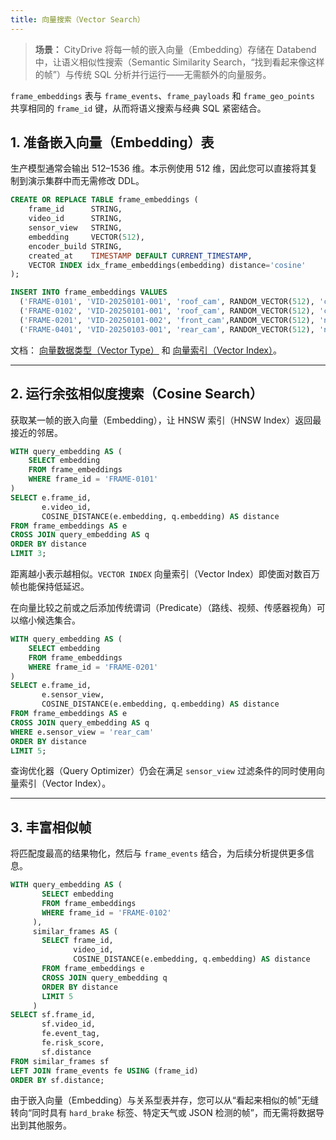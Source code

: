 ```yaml
---
title: 向量搜索（Vector Search）
---
```


> **场景：** CityDrive 将每一帧的嵌入向量（Embedding）存储在 Databend 中，让语义相似性搜索（Semantic Similarity Search，“找到看起来像这样的帧”）与传统 SQL 分析并行运行——无需额外的向量服务。

`frame_embeddings` 表与 `frame_events`、`frame_payloads` 和 `frame_geo_points` 共享相同的 `frame_id` 键，从而将语义搜索与经典 SQL 紧密结合。

## 1. 准备嵌入向量（Embedding）表
生产模型通常会输出 512–1536 维。本示例使用 512 维，因此您可以直接将其复制到演示集群中而无需修改 DDL。

```sql
CREATE OR REPLACE TABLE frame_embeddings (
    frame_id      STRING,
    video_id      STRING,
    sensor_view   STRING,
    embedding     VECTOR(512),
    encoder_build STRING,
    created_at    TIMESTAMP DEFAULT CURRENT_TIMESTAMP,
    VECTOR INDEX idx_frame_embeddings(embedding) distance='cosine'
);

INSERT INTO frame_embeddings VALUES
  ('FRAME-0101', 'VID-20250101-001', 'roof_cam', RANDOM_VECTOR(512), 'clip-lite-v1', DEFAULT),
  ('FRAME-0102', 'VID-20250101-001', 'roof_cam', RANDOM_VECTOR(512), 'clip-lite-v1', DEFAULT),
  ('FRAME-0201', 'VID-20250101-002', 'front_cam',RANDOM_VECTOR(512), 'night-fusion-v2', DEFAULT),
  ('FRAME-0401', 'VID-20250103-001', 'rear_cam', RANDOM_VECTOR(512), 'night-fusion-v2', DEFAULT);
```

文档： [向量数据类型（Vector Type）](/sql/sql-reference/data-types/vector) 和 [向量索引（Vector Index）](/sql/sql-reference/data-types/vector#vector-indexing)。

---

## 2. 运行余弦相似度搜索（Cosine Search）
获取某一帧的嵌入向量（Embedding），让 HNSW 索引（HNSW Index）返回最接近的邻居。

```sql
WITH query_embedding AS (
    SELECT embedding
    FROM frame_embeddings
    WHERE frame_id = 'FRAME-0101'
)
SELECT e.frame_id,
       e.video_id,
       COSINE_DISTANCE(e.embedding, q.embedding) AS distance
FROM frame_embeddings AS e
CROSS JOIN query_embedding AS q
ORDER BY distance
LIMIT 3;
```

距离越小表示越相似。`VECTOR INDEX` 向量索引（Vector Index）即使面对数百万帧也能保持低延迟。

在向量比较之前或之后添加传统谓词（Predicate）（路线、视频、传感器视角）可以缩小候选集合。

```sql
WITH query_embedding AS (
    SELECT embedding
    FROM frame_embeddings
    WHERE frame_id = 'FRAME-0201'
)
SELECT e.frame_id,
       e.sensor_view,
       COSINE_DISTANCE(e.embedding, q.embedding) AS distance
FROM frame_embeddings AS e
CROSS JOIN query_embedding AS q
WHERE e.sensor_view = 'rear_cam'
ORDER BY distance
LIMIT 5;
```

查询优化器（Query Optimizer）仍会在满足 `sensor_view` 过滤条件的同时使用向量索引（Vector Index）。

---

## 3. 丰富相似帧
将匹配度最高的结果物化，然后与 `frame_events` 结合，为后续分析提供更多信息。

```sql
WITH query_embedding AS (
       SELECT embedding
       FROM frame_embeddings
       WHERE frame_id = 'FRAME-0102'
     ),
     similar_frames AS (
       SELECT frame_id,
              video_id,
              COSINE_DISTANCE(e.embedding, q.embedding) AS distance
       FROM frame_embeddings e
       CROSS JOIN query_embedding q
       ORDER BY distance
       LIMIT 5
     )
SELECT sf.frame_id,
       sf.video_id,
       fe.event_tag,
       fe.risk_score,
       sf.distance
FROM similar_frames sf
LEFT JOIN frame_events fe USING (frame_id)
ORDER BY sf.distance;
```

由于嵌入向量（Embedding）与关系型表并存，您可以从“看起来相似的帧”无缝转向“同时具有 `hard_brake` 标签、特定天气或 JSON 检测的帧”，而无需将数据导出到其他服务。